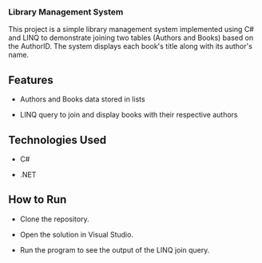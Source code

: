 ### Library Management System
This project is a simple library management system implemented using C# and LINQ to demonstrate joining two tables (Authors and Books) based on the AuthorID. The system displays each book's title along with its author's name.

## Features
- Authors and Books data stored in lists

- LINQ query to join and display books with their respective authors

## Technologies Used
- C#

- .NET

## How to Run
- Clone the repository.

- Open the solution in Visual Studio.

- Run the program to see the output of the LINQ join query.
